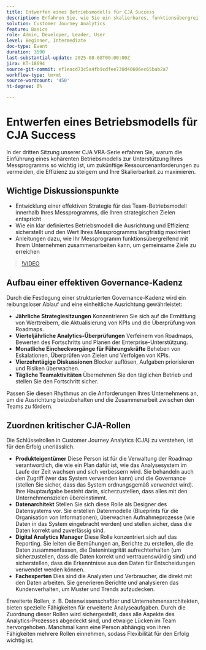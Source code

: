 ```yaml
---
title: Entwerfen eines Betriebsmodells für CJA Success
description: Erfahren Sie, wie Sie ein skalierbares, funktionsübergreifendes Betriebsmodell erstellen, das Ihr CJA-Messprogramm an strategischen Zielen ausrichtet und die langfristige Effizienz und Wirkung steigert.
solution: Customer Journey Analytics
feature: Basics
role: Admin, Developer, Leader, User
level: Beginner, Intermediate
doc-type: Event
duration: 3590
last-substantial-update: 2025-08-08T00:00:00Z
jira: KT-18694
source-git-commit: ef1eacd73c5a4fb9cdfee730d40606ec65bab2a7
workflow-type: tm+mt
source-wordcount: '450'
ht-degree: 0%

---
```



# Entwerfen eines Betriebsmodells für CJA Success

In der dritten Sitzung unserer CJA VRA-Serie erfahren Sie, warum die Einführung eines kohärenten Betriebsmodells zur Unterstützung Ihres Messprogramms so wichtig ist, um zukünftige Ressourcenanforderungen zu vermeiden, die Effizienz zu steigern und Ihre Skalierbarkeit zu maximieren.

## Wichtige Diskussionspunkte

* Entwicklung einer effektiven Strategie für das Team-Betriebsmodell innerhalb Ihres Messprogramms, die Ihren strategischen Zielen entspricht
* Wie ein klar definiertes Betriebsmodell die Ausrichtung und Effizienz sicherstellt und den Wert Ihres Messprogramms langfristig maximiert
* Anleitungen dazu, wie Ihr Messprogramm funktionsübergreifend mit Ihrem Unternehmen zusammenarbeiten kann, um gemeinsame Ziele zu erreichen

>[!VIDEO](https://video.tv.adobe.com/v/3470541/?learn=on&enablevpops)


## Aufbau einer effektiven Governance-Kadenz

Durch die Festlegung einer strukturierten Governance-Kadenz wird ein reibungsloser Ablauf und eine einheitliche Ausrichtung gewährleistet:

* **Jährliche Strategiesitzungen** Konzentrieren Sie sich auf die Ermittlung von Werttreibern, die Aktualisierung von KPIs und die Überprüfung von Roadmaps.
* **Vierteljährliche Analytics-Überprüfungen** Verfeinern von Roadmaps, Bewerten des Fortschritts und Planen der Enterprise-Unterstützung.
* **Monatliche Eincheckvorgänge für Führungskräfte** Beheben von Eskalationen, Überprüfen von Zielen und Verfolgen von KPIs.
* **Vierzehntägige Diskussionen** Blocker auflösen, Aufgaben priorisieren und Risiken überwachen.
* **Tägliche Teamaktivitäten** Übernehmen Sie den täglichen Betrieb und stellen Sie den Fortschritt sicher.

Passen Sie diesen Rhythmus an die Anforderungen Ihres Unternehmens an, um die Ausrichtung beizubehalten und die Zusammenarbeit zwischen den Teams zu fördern.

## Zuordnen kritischer CJA-Rollen

Die Schlüsselrollen in Customer Journey Analytics (CJA) zu verstehen, ist für den Erfolg unerlässlich.

* **Produkteigentümer** Diese Person ist für die Verwaltung der Roadmap verantwortlich, die wie ein Plan dafür ist, wie das Analysesystem im Laufe der Zeit wachsen und sich verbessern wird. Sie behandeln auch den Zugriff (wer das System verwenden kann) und die Governance (stellen Sie sicher, dass das System ordnungsgemäß verwendet wird). Ihre Hauptaufgabe besteht darin, sicherzustellen, dass alles mit den Unternehmenszielen übereinstimmt.
* **Datenarchitekt** Stellen Sie sich diese Rolle als Designer des Datensystems vor. Sie erstellen Datenmodelle (Blueprints für die Organisation von Informationen), überwachen Aufnahmeprozesse (wie Daten in das System eingebracht werden) und stellen sicher, dass die Daten korrekt und zuverlässig sind.
* **Digital Analytics Manager** Diese Rolle konzentriert sich auf das Reporting. Sie leiten die Bemühungen an, Berichte zu erstellen, die die Daten zusammenfassen, die Datenintegrität aufrechterhalten (um sicherzustellen, dass die Daten korrekt und vertrauenswürdig sind) und sicherstellen, dass die Erkenntnisse aus den Daten für Entscheidungen verwendet werden können.
* **Fachexperten** Dies sind die Analysten und Verbraucher, die direkt mit den Daten arbeiten. Sie generieren Berichte und analysieren das Kundenverhalten, um Muster und Trends aufzudecken.

Erweiterte Rollen, z. B. Datenwissenschaftler und Unternehmensarchitekten, bieten spezielle Fähigkeiten für erweiterte Analyseaufgaben. Durch die Zuordnung dieser Rollen wird sichergestellt, dass alle Aspekte des Analytics-Prozesses abgedeckt sind, und etwaige Lücken im Team hervorgehoben. Manchmal kann eine Person abhängig von ihren Fähigkeiten mehrere Rollen einnehmen, sodass Flexibilität für den Erfolg wichtig ist.
